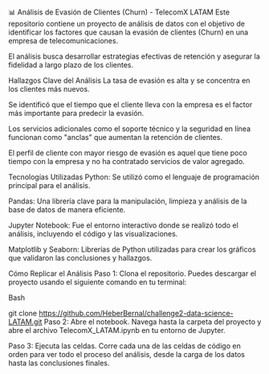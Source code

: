 📊 Análisis de Evasión de Clientes (Churn) - TelecomX LATAM
Este repositorio contiene un proyecto de análisis de datos con el objetivo de identificar los factores que causan la evasión de clientes (Churn) en una empresa de telecomunicaciones.

El análisis busca desarrollar estrategias efectivas de retención y asegurar la fidelidad a largo plazo de los clientes.

Hallazgos Clave del Análisis
La tasa de evasión es alta y se concentra en los clientes más nuevos.

Se identificó que el tiempo que el cliente lleva con la empresa es el factor más importante para predecir la evasión.

Los servicios adicionales como el soporte técnico y la seguridad en línea funcionan como "anclas" que aumentan la retención de clientes.

El perfil de cliente con mayor riesgo de evasión es aquel que tiene poco tiempo con la empresa y no ha contratado servicios de valor agregado.

Tecnologías Utilizadas
Python: Se utilizó como el lenguaje de programación principal para el análisis.

Pandas: Una librería clave para la manipulación, limpieza y análisis de la base de datos de manera eficiente.

Jupyter Notebook: Fue el entorno interactivo donde se realizó todo el análisis, incluyendo el código y las visualizaciones.

Matplotlib y Seaborn: Librerías de Python utilizadas para crear los gráficos que validaron las conclusiones y hallazgos.

Cómo Replicar el Análisis
Paso 1: Clona el repositorio. Puedes descargar el proyecto usando el siguiente comando en tu terminal:

Bash

git clone https://github.com/HeberBernal/challenge2-data-science-LATAM.git
Paso 2: Abre el notebook. Navega hasta la carpeta del proyecto y abre el archivo TelecomX_LATAM.ipynb en tu entorno de Jupyter.

Paso 3: Ejecuta las celdas. Corre cada una de las celdas de código en orden para ver todo el proceso del análisis, desde la carga de los datos hasta las conclusiones finales.
